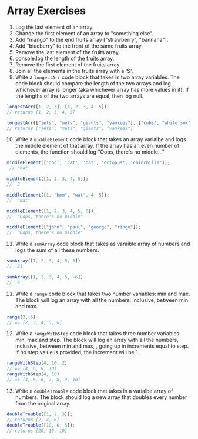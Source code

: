 # Array Exercises

1. Log the last element of an array. 
2. Change the first element of an array to "something else". 
3. Add "mango" to the end fruits array ["strawberry", "bannana"].
4. Add "blueberry" to the front of the same fruits array. 
5. Remove the last element of the fruits array. 
6. console.log the length of the fruits array. 
7. Remove the first element of the fruits array. 
8. Join all the elements in the fruits array with a '$'. 
9. Write a `longestArr` code block that takes in two array variables. The code block should compare the length of the two arrays and log whichever array is longer (aka whichever array has more values in it). If the lengths of the two arrays are equal, then log null.
```js
longestArr([1, 2, 3], [1, 2, 3, 4, 5]); 
// returns [1, 2, 3, 4, 5]

longestArr(["jets", "mets", "giants", "yankees"], ["cubs", "white sox", "bulls"]);
// returns ["jets", "mets", "giants", "yankees"]

```
10. Write a `middleElement` code block that takes an array varialbe and logs the middle element of that array. 
If the array has an even number of elements, the function should log "Oops, there's no middle..."

```js
middleElement(['dog', 'cat', 'bat', 'octopus', 'chinchilla']);
 // 'bat'

middleElement([1, 2, 3, 4, 5]); 
//  3

middleElement([1, "hmm", "wat", 4, 5]); 
//  "wat"

middleElement([1, 2, 3, 4, 5, 6]); 
//  "Oops, there's no middle"

middleElement(["john", "paul", "george", "ringo"]); 
//  "Oops, there's no middle"
```

11. Write a `sumArray` code block that takes as varaible array of numbers and logs the sum of all these numbers.
```js
sumArray([1, 2, 3, 4, 5, 6])
//  21

sumArray([1, 2, 3, 4, 5, -6]) 
//  9
```
11. Write a `range` code block that takes two number variables: min and max. 
The block will log an array with all the numbers, inclusive, between min and max.
```js
range(2, 6)
// => [2, 3, 4, 5, 6]
```

12. Write a `rangeWithStep` code block that takes three number variables: min, max and step. 
The block will log an array with all the numbers, inclusive, between min and max, , going up in increments equal to step. 
If no step value is provided, the increment will be 1.
```js
rangeWithStep(4, 10, 2)
// => [4, 6, 8, 10]
rangeWithStep(4, 10)
// => [4, 5, 6, 7, 8, 9, 10]
```

13. Write a `doubleTrouble` code block that takes in a varialbe array of numbers. 
The block should log a new array that doubles every number from the original array. 
```js
doubleTrouble([1, 2, 3]); 
// returns [2, 4, 6]
doubleTrouble([10, 8, 5]);
// returns [20, 16, 10]
```

